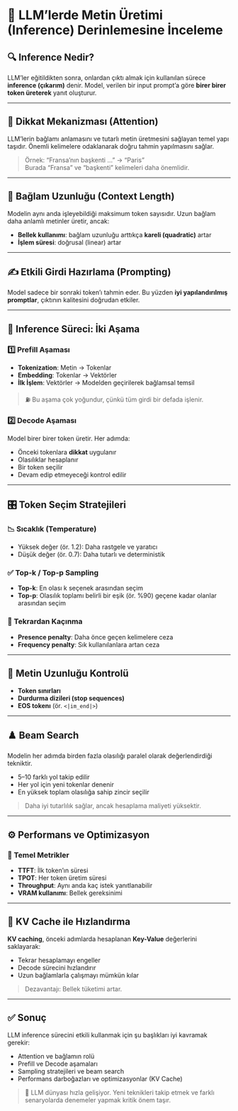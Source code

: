 # 🧠 LLM’lerde Metin Üretimi (Inference) Derinlemesine İnceleme

## 🔍 Inference Nedir?
LLM’ler eğitildikten sonra, onlardan çıktı almak için kullanılan sürece **inference (çıkarım)** denir. Model, verilen bir input prompt’a göre **birer birer token üreterek** yanıt oluşturur.

---

## 🧲 Dikkat Mekanizması (Attention)
LLM’lerin bağlamı anlamasını ve tutarlı metin üretmesini sağlayan temel yapı taşıdır. Önemli kelimelere odaklanarak doğru tahmin yapılmasını sağlar.

> Örnek: “Fransa’nın başkenti …” → “Paris”  
Burada “Fransa” ve “başkenti” kelimeleri daha önemlidir.

---

## 🧮 Bağlam Uzunluğu (Context Length)
Modelin aynı anda işleyebildiği maksimum token sayısıdır. Uzun bağlam daha anlamlı metinler üretir, ancak:

- **Bellek kullanımı**: bağlam uzunluğu arttıkça **kareli (quadratic)** artar  
- **İşlem süresi**: doğrusal (linear) artar

---

## ✍️ Etkili Girdi Hazırlama (Prompting)
Model sadece bir sonraki token’ı tahmin eder. Bu yüzden **iyi yapılandırılmış promptlar**, çıktının kalitesini doğrudan etkiler.

---

## 🧱 Inference Süreci: İki Aşama

### 1️⃣ Prefill Aşaması
- **Tokenization**: Metin → Tokenlar  
- **Embedding**: Tokenlar → Vektörler  
- **İlk İşlem**: Vektörler → Modelden geçirilerek bağlamsal temsil

> ⛽ Bu aşama çok yoğundur, çünkü tüm girdi bir defada işlenir.

### 2️⃣ Decode Aşaması
Model birer birer token üretir. Her adımda:
- Önceki tokenlara **dikkat** uygulanır  
- Olasılıklar hesaplanır  
- Bir token seçilir  
- Devam edip etmeyeceği kontrol edilir

---

## 🎛️ Token Seçim Stratejileri

### 📉 Sıcaklık (Temperature)
- Yüksek değer (ör. 1.2): Daha rastgele ve yaratıcı
- Düşük değer (ör. 0.7): Daha tutarlı ve deterministik

### ✅ Top-k / Top-p Sampling
- **Top-k**: En olası k seçenek arasından seçim  
- **Top-p**: Olasılık toplamı belirli bir eşik (ör. %90) geçene kadar olanlar arasından seçim

### 🔁 Tekrardan Kaçınma
- **Presence penalty**: Daha önce geçen kelimelere ceza  
- **Frequency penalty**: Sık kullanılanlara artan ceza

---

## 📏 Metin Uzunluğu Kontrolü
- **Token sınırları**  
- **Durdurma dizileri (stop sequences)**  
- **EOS tokenı** (ör. `<|im_end|>`)

---

## ♟️ Beam Search
Modelin her adımda birden fazla olasılığı paralel olarak değerlendirdiği tekniktir.

- 5–10 farklı yol takip edilir  
- Her yol için yeni tokenlar denenir  
- En yüksek toplam olasılığa sahip zincir seçilir

> Daha iyi tutarlılık sağlar, ancak hesaplama maliyeti yüksektir.

---

## ⚙️ Performans ve Optimizasyon

### 🔢 Temel Metrikler
- **TTFT**: İlk token’ın süresi  
- **TPOT**: Her token üretim süresi  
- **Throughput**: Aynı anda kaç istek yanıtlanabilir  
- **VRAM kullanımı**: Bellek gereksinimi

---

## 🧠 KV Cache ile Hızlandırma
**KV caching**, önceki adımlarda hesaplanan **Key-Value** değerlerini saklayarak:

- Tekrar hesaplamayı engeller  
- Decode sürecini hızlandırır  
- Uzun bağlamlarla çalışmayı mümkün kılar

> Dezavantajı: Bellek tüketimi artar.

---

## ✅ Sonuç
LLM inference sürecini etkili kullanmak için şu başlıkları iyi kavramak gerekir:

- Attention ve bağlamın rolü  
- Prefill ve Decode aşamaları  
- Sampling stratejileri ve beam search  
- Performans darboğazları ve optimizasyonlar (KV Cache)

> 📌 LLM dünyası hızla gelişiyor. Yeni teknikleri takip etmek ve farklı senaryolarda denemeler yapmak kritik önem taşır.
